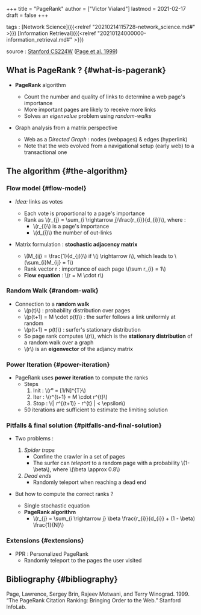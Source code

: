 +++
title = "PageRank"
author = ["Victor Vialard"]
lastmod = 2021-02-17
draft = false
+++

tags
: [Network Science]({{<relref "20210214115728-network_science.md#" >}}) [Information Retrieval]({{<relref "20210124000000-information_retrieval.md#" >}})

source
: [Stanford CS224W](http://web.stanford.edu/class/cs224w/) ([Page et al. 1999](#orgbf6d87d))


## What is PageRank ? {#what-is-pagerank}

-   **PageRank** algorithm
    -   Count the number and quality of links to determine a web page's importance
    -   More important pages are likely to receive more links
    -   Solves an _eigenvalue_ problem using _random-walks_

-   Graph analysis from a matrix perspective
    -   Web as a _Directed Graph_ : nodes (webpages) & edges (hyperlink)
    -   Note that the web evolved from a navigational setup (early web) to a transactional one


## The algorithm {#the-algorithm}


### Flow model {#flow-model}

-   _Idea:_ links as votes
    -   Each vote is proportional to a page's importance
    -   Rank as \\(r\_{j} = \sum\_{i \rightarrow j}\frac{r\_{i}}{d\_{i}}\\), where :
        -   \\(r\_{i}\\) is a page's importance
        -   \\(d\_{i}\\) the number of out-links

-   Matrix formulation : **stochastic adjacency matrix**
    -   \\(M\_{ij} = \frac{1}{d\_{j}}\\) if \\(j \rightarrow i\\), which leads to \\(\sum\_{i}M\_{ij} = 1\\)
    -   Rank vector r : importance of each page \\(\sum r\_{i} = 1\\)
    -   **Flow equation** : \\(r = M \cdot r\\)


### Random Walk {#random-walk}

-   Connection to a **random walk**
    -   \\(p(t)\\) : probability distribution over pages
    -   \\(p(t+1) = M \cdot p(t)\\) : the surfer follows a link uniformly at random
    -   \\(p(t+1) = p(t)\\) : surfer's stationary distribution
    -   So page rank computes \\(r\\), which is the **stationary distribution** of a random walk over a graph
    -   \\(r\\) is an **eigenvector** of the adjancy matrix


### Power Iteration {#power-iteration}

-   PageRank uses **power iteration** to compute the ranks
    -   Steps
        1.  Init : \\(r⁰ = [1/N]^{T}\\)
        2.  Iter : \\(r^{t+1} = M \cdot r^{t}\\)
        3.  Stop : \\(| r^{(t+1)} - r^{t} | < \epsilon\\)
    -   50 iterations are sufficient to estimate the limiting solution


### Pitfalls & final solution {#pitfalls-and-final-solution}

-   Two problems :
    1.  _Spider traps_
        -   Confine the crawler in a set of pages
        -   The surfer can _teleport_ to a random page with a probability \\(1-\beta\\), where \\(\beta \approx 0.8\\)
    2.  _Dead ends_
        -   Randomly teleport when reaching a dead end

-   But how to compute the correct ranks ?
    -   Single stochastic equation
    -   **PageRank algorithm**
        -   \\(r\_{j} = \sum\_{i \rightarrow j} \beta \frac{r\_{i}}{d\_{i}} + (1 - \beta) \frac{1}{N}\\)


### Extensions {#extensions}

-   PPR : Personalized PageRank
    -   Randomly teleport to the pages the user visited


## Bibliography {#bibliography}

<a id="orgbf6d87d"></a>Page, Lawrence, Sergey Brin, Rajeev Motwani, and Terry Winograd. 1999. “The PageRank Citation Ranking: Bringing Order to the Web.” Stanford InfoLab.
